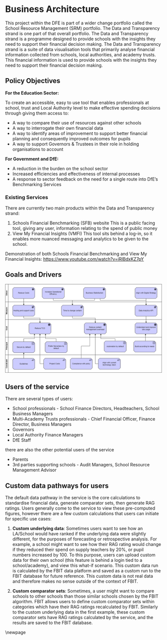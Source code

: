 ﻿# Business Architecture

This project within the DFE is part of a wider change portfolio called the School Resource Management (SRM) portfolio. The Data and Transparency strand is one part of that overall portfolio. The Data and Transparency strand is a programme designed to provide schools with the insights they need to support their financial decision making. The Data and Transparency strand is a suite of data visualisation tools that primarily analyse financial information collected from schools, local authorities, and academy trusts. This financial information is used to provide schools with the insights they need to support their financial decision making.

## Policy Objectives

**For the Education Sector:**

To create an accessible, easy to use tool that enables professionals at school, trust and Local Authority level to make effective spending decisions through giving them access to:

* A way to compare their use of resources against other schools
* A way to interrogate their own financial data
* A way to identify areas of improvement to support better financial planning and consequently improved outcomes for pupils
* A way to support Governors & Trustees in their role in holding organisations to account

**For Government and DfE:**

* A reduction in the burden on the school sector
* Increased efficiencies and effectiveness of internal processes
* A response to sector feedback on the need for a single route into DfE’s Benchmarking Services

### Existing Services

There are currently two main products within the Data and Transparency strand:

1. Schools Financial Benchmarking (SFB) website
This is a public facing tool, giving any user, information relating to the spend of public money
2. View My Financial Insights (VMFI)
This tool sits behind a log-in, so it enables more nuanced messaging and analytics to be given to the school.

Demonstration of both Schools Financial Benchmarking and View My Financial Insights:
<https://www.youtube.com/watch?v=iRIBdxKZ7pY>

## Goals and Drivers

![Goals and Drivers](./images/Goals-and-Drivers.png)

## Users of the service

There are several types of users:

* School professionals - School Finance Directors, Headteachers, School Business Managers
* Multi-Academy Trusts professionals - Chief Financial Officer, Finance Director, Business Managers
* Governors
* Local Authority Finance Managers
* DfE Staff

there are also the other potential users of the service

* Parents
* 3rd parties supporting schools - Audit Managers, School Resource Management Advisor

## Custom data pathways for users

The default data pathway in the service is the core calculations to standardise financial data, generate comparator sets, then generate RAG ratings. Users generally come to the service to view these pre-computed figures, however there are a few custom calculations that users can initiate for specific use cases:

1. **Custom underlying data**: Sometimes users want to see how an LA/School would have ranked if the underlying data were slightly different, for the purposes of forecasting or retrospective analysis. For example, a school might want to see how their RAG rating would change if they reduced their spend on supply teachers by 20%, or pupil numbers increased by 100. To this purpose, users can upload custom data for their own school (this feature is behind a login tied to a school/academy), and view this what-if scenario. This custom data run is calculated by the FBIT data platform and saved as a custom run to the FBIT database for future reference. This custom data is not real data and therefore makes no sense outside of the context of FBIT.

1. **Custom comparator sets**: Sometimes, a user might want to compare schools to other schools than those similar schools chosen by the FBIT algorithm. FBIT allows users to define custom comparator sets within categories which have their RAG ratings recalculated by FBIT. Similarly to the custom underlying data in the first example, these custom comparator sets have RAG ratings calculated by the service, and the results are saved to the FBIT database.

<!-- Leave the rest of this page blank -->
\newpage
